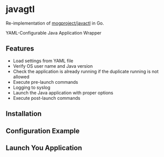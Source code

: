 # javagtl
Re-implementation of [mogproject/javactl](https://github.com/mogproject/javactl) in Go.

YAML-Configurable Java Application Wrapper

## Features

- Load settings from YAML file
- Verify OS user name and Java version
- Check the application is already running if the duplicate running is not allowed
- Execute pre-launch commands
- Logging to syslog
- Launch the Java application with proper options
- Execute post-launch commands

## Installation

## Configuration Example

## Launch You Application
